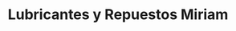 ---
title: "Lubricantes y Repuestos Miriam"
url: /cochabamba/lubricantes-y-repuestos-miriam/
shop: piezas de automóviles
---